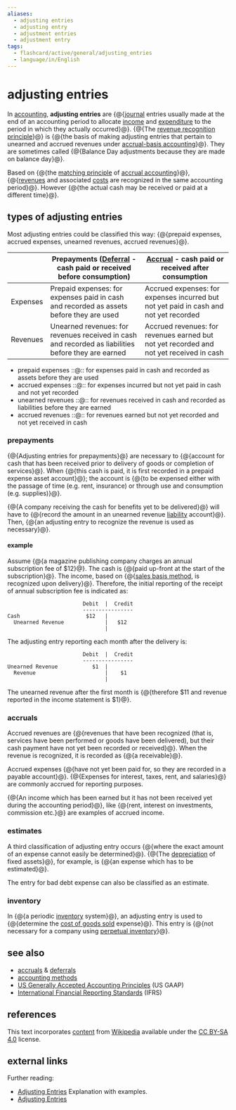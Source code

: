 ```yaml
---
aliases:
  - adjusting entries
  - adjusting entry
  - adjustment entries
  - adjustment entry
tags:
  - flashcard/active/general/adjusting_entries
  - language/in/English
---
```


# adjusting entries

In [accounting](accounting.md), __adjusting entries__ are {@{[journal](general%20journal.md) entries usually made at the end of an accounting period to allocate [income](income.md) and [expenditure](expense.md) to the period in which they actually occurred}@}. {@{The [revenue recognition principle](revenue%20recognition.md)}@} is {@{the basis of making adjusting entries that pertain to unearned and accrued revenues under [accrual-basis accounting](accrual.md)}@}. They are sometimes called {@{Balance Day adjustments because they are made on balance day}@}. <!--SR:!2025-02-18,110,290!2024-12-17,68,310!2025-02-11,107,290!2025-03-27,142,310-->

Based on {@{the [matching principle](matching%20principle.md) of [accrual accounting](accrual.md)}@}, {@{[revenues](revenue.md) and associated [costs](cost.md) are recognized in the same accounting period}@}. However {@{the actual cash may be received or paid at a different time}@}. <!--SR:!2024-12-15,68,310!2024-11-17,45,290!2024-12-04,57,310-->

## types of adjusting entries

Most adjusting entries could be classified this way: {@{prepaid expenses, accrued expenses, unearned revenues, accrued revenues}@}. <!--SR:!2024-11-28,51,310-->

|          | __Prepayments__ ([Deferral](deferral.md) - cash paid or received before consumption)                | __[Accrual](accrual.md)__ - cash paid or received after consumption                     |
| -------- | --------------------------------------------------------------------------------------------------- | --------------------------------------------------------------------------------------- |
| Expenses | Prepaid expenses: for expenses paid in cash and recorded as assets before they are used             | Accrued expenses: for expenses incurred but not yet paid in cash and not yet recorded   |
| Revenues | Unearned revenues: for revenues received in cash and recorded as liabilities before they are earned | Accrued revenues: for revenues earned but not yet recorded and not yet received in cash |

- prepaid expenses ::@:: for expenses paid in cash and recorded as assets before they are used <!--SR:!2024-12-20,71,310!2024-12-22,73,310-->
- accrued expenses ::@:: for expenses incurred but not yet paid in cash and not yet recorded <!--SR:!2024-12-06,59,310!2024-12-03,56,310-->
- unearned revenues ::@:: for revenues received in cash and recorded as liabilities before they are earned <!--SR:!2024-12-11,64,310!2024-12-03,56,310-->
- accrued revenues ::@:: for revenues earned but not yet recorded and not yet received in cash <!--SR:!2025-03-14,132,310!2024-12-10,63,310-->

### prepayments

{@{Adjusting entries for prepayments}@} are necessary to {@{account for cash that has been received prior to delivery of goods or completion of services}@}. When {@{this cash is paid, it is first recorded in a prepaid expense asset account}@}; the account is {@{to be expensed either with the passage of time (e.g. rent, insurance) or through use and consumption (e.g. supplies)}@}. <!--SR:!2024-12-06,59,310!2024-11-21,44,290!2025-02-04,99,290!2024-11-27,50,310-->

{@{A company receiving the cash for benefits yet to be delivered}@} will have to {@{record the amount in an unearned revenue [liability](liability%20(financial%20accounting).md) account}@}. Then, {@{an adjusting entry to recognize the revenue is used as necessary}@}. <!--SR:!2024-11-21,44,290!2024-11-27,48,290!2024-12-09,62,310-->

#### example

Assume {@{a magazine publishing company charges an annual subscription fee of $12}@}. The cash is {@{paid up-front at the start of the subscription}@}. The income, based on {@{[sales basis method](revenue%20recognition.md), is recognized upon delivery}@}. Therefore, the initial reporting of the receipt of annual subscription fee is indicated as: <!--SR:!2024-11-26,49,290!2024-12-21,72,310!2024-11-24,47,290-->

```text
                        Debit  |  Credit
                        ----------------
Cash                     $12   |         
  Unearned Revenue             |   $12
                               |
```

The adjusting entry reporting each month after the delivery is:

```text
                        Debit  |  Credit
                        ----------------
Unearned Revenue           $1  |   
  Revenue                      |    $1  
                               |
```

The unearned revenue after the first month is {@{therefore $11 and revenue reported in the income statement is $1}@}. <!--SR:!2024-12-04,57,310-->

### accruals

Accrued revenues are {@{revenues that have been recognized (that is, services have been performed or goods have been delivered), but their cash payment have not yet been recorded or received}@}. When the revenue is recognized, it is recorded as {@{a receivable}@}. <!--SR:!2025-04-08,151,310!2024-11-28,51,310-->

Accrued expenses {@{have not yet been paid for, so they are recorded in a payable account}@}. {@{Expenses for interest, taxes, rent, and salaries}@} are commonly accrued for reporting purposes. <!--SR:!2024-12-05,58,310!2025-04-16,157,310-->

{@{An income which has been earned but it has not been received yet during the accounting period}@}, like {@{rent, interest on investments, commission etc.}@} are examples of accrued income. <!--SR:!2024-12-01,54,310!2024-11-16,39,290-->

### estimates

A third classification of adjusting entry occurs {@{where the exact amount of an expense cannot easily be determined}@}. {@{The [depreciation](depreciation.md) of fixed assets}@}, for example, is {@{an expense which has to be estimated}@}. <!--SR:!2025-03-21,138,310!2024-12-13,66,310!2024-12-09,62,310-->

The entry for bad debt expense can also be classified as an estimate.

### inventory

In {@{a periodic [inventory](inventory.md) system}@}, an adjusting entry is used to {@{determine the [cost of goods sold](cost%20of%20goods%20sold.md) expense}@}. This entry is {@{not necessary for a company using [perpetual inventory](perpetual%20inventory.md)}@}. <!--SR:!2025-04-12,154,310!2025-02-04,99,290!2024-11-16,44,290-->

## see also

- [accruals](accrual.md) & [deferrals](deferral.md)
- [accounting methods](basis%20of%20accounting.md)
- [US Generally Accepted Accounting Principles](Generally%20Accepted%20Accounting%20Principles%20(United%20States).md) (US GAAP)
- [International Financial Reporting Standards](International%20Financial%20Reporting%20Standards.md) (IFRS)

## references

This text incorporates [content](https://en.wikipedia.org/wiki/adjusting_entries) from [Wikipedia](Wikipedia.md) available under the [CC BY-SA 4.0](https://creativecommons.org/licenses/by-sa/4.0/) license.

## external links

Further reading:

- [Adjusting Entries](http://www.accountingcoach.com/online-accounting-course/08Xpg01.html) Explanation with examples.
- [Adjusting Entries](http://www.the-accounting-adventurista.com/adjusting-entries.html)
